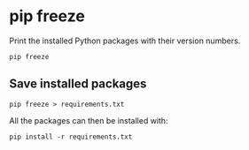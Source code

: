 # pip freeze

Print the installed Python packages with their version numbers.

	pip freeze


## Save installed packages

	pip freeze > requirements.txt

All the packages can then be installed with:

	pip install -r requirements.txt

